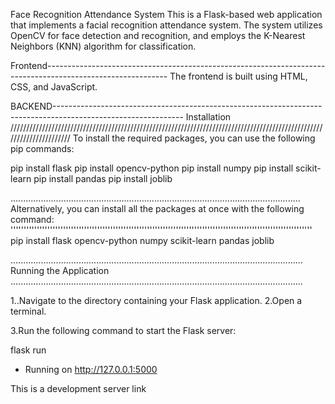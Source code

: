 Face Recognition Attendance System
This is a Flask-based web application that implements a facial recognition attendance system. The system utilizes OpenCV for face detection and recognition, and employs the K-Nearest Neighbors (KNN) algorithm for classification.

Frontend------------------------------------------------------------------------------------------------------------
The frontend is built using HTML, CSS, and JavaScript.


BACKEND--------------------------------------------------------------------------------------------------------------
Installation
//////////////////////////////////////////////////////////////////////////////////////////////////////////////////////
To install the required packages, you can use the following pip commands:

pip install flask
pip install opencv-python
pip install numpy
pip install scikit-learn
pip install pandas
pip install joblib

...................................................................................................................
Alternatively, you can install all the packages at once with the following command:
'''''''''''''''''''''''''''''''''''''''''''''''''''''''''''''''''''''''''''''''''''''''''''''''''''''''''''''''''''
pip install flask opencv-python numpy scikit-learn pandas joblib

....................................................................................................................
Running the Application
....................................................................................................................

1..Navigate to the directory containing your Flask application.
2.Open a terminal.

3.Run the following command to start the Flask server:

flask run

 * Running on http://127.0.0.1:5000

This is a development server link
